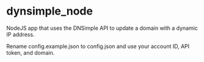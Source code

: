 # dynsimple_node
NodeJS app that uses the DNSimple API to update a domain with a dynamic IP address.

Rename config.example.json to config.json and use your account ID, API token, and domain.
